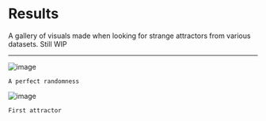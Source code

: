 # Results

A gallery of visuals made when looking for strange attractors from various datasets.
Still WIP

-----

![image](https://github.com/invpe/Attracthor/assets/106522950/3ea6607d-5b0c-408b-b23a-033d0a9d1869)

`A perfect randomness` 

![image](https://github.com/invpe/Attracthor/assets/106522950/63d5c416-c31b-49ed-9fd1-7ad87c5fa05b)

`First attractor`


